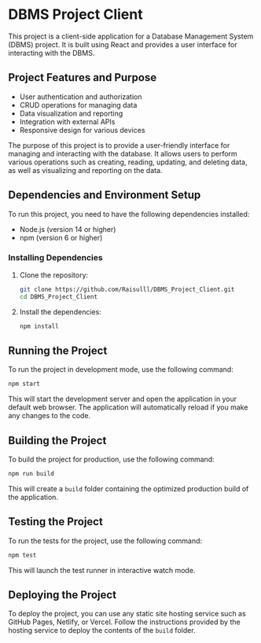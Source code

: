 # DBMS Project Client

This project is a client-side application for a Database Management System (DBMS) project. It is built using React and provides a user interface for interacting with the DBMS.

## Project Features and Purpose

- User authentication and authorization
- CRUD operations for managing data
- Data visualization and reporting
- Integration with external APIs
- Responsive design for various devices

The purpose of this project is to provide a user-friendly interface for managing and interacting with the database. It allows users to perform various operations such as creating, reading, updating, and deleting data, as well as visualizing and reporting on the data.

## Dependencies and Environment Setup

To run this project, you need to have the following dependencies installed:

- Node.js (version 14 or higher)
- npm (version 6 or higher)

### Installing Dependencies

1. Clone the repository:
   ```bash
   git clone https://github.com/Raisulll/DBMS_Project_Client.git
   cd DBMS_Project_Client
   ```

2. Install the dependencies:
   ```bash
   npm install
   ```

## Running the Project

To run the project in development mode, use the following command:
```bash
npm start
```

This will start the development server and open the application in your default web browser. The application will automatically reload if you make any changes to the code.

## Building the Project

To build the project for production, use the following command:
```bash
npm run build
```

This will create a `build` folder containing the optimized production build of the application.

## Testing the Project

To run the tests for the project, use the following command:
```bash
npm test
```

This will launch the test runner in interactive watch mode.

## Deploying the Project

To deploy the project, you can use any static site hosting service such as GitHub Pages, Netlify, or Vercel. Follow the instructions provided by the hosting service to deploy the contents of the `build` folder.
